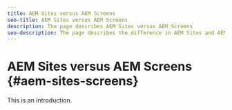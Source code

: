 ```yaml
---
title: AEM Sites versus AEM Screens
seo-title: AEM Sites versus AEM Screens
description: The page describes AEM Sites versus AEM Screens
seo-description: The page describes the difference in AEM Sites and AEM Screens
---
```


# AEM Sites versus AEM Screens {#aem-sites-screens}


This is an introduction.